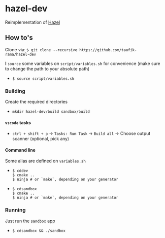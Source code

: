 # hazel-dev

Reimplementation of [Hazel](https://github.com/TheCherno/Hazel)

## How to's

Clone via: `$ git clone --recursive https://github.com/taufik-rama/hazel-dev`

I `source` some variables on `script/variables.sh` for convenience (make sure to change the path to your absolute path)

  - `$ source script/variables.sh`

### Building

Create the required directories

  - `mkdir hazel-dev/build sandbox/build`

#### `vscode` tasks

- `ctrl + shift + p` -> `Tasks: Run Task` -> `Build all` -> Choose output scanner (optional, pick any)

#### Command line

Some alias are defined on `variables.sh`

  - ```
    $ cddev
    $ cmake ..
    $ ninja # or `make`, depending on your generator
    ```

  - ```
    $ cdsandbox
    $ cmake ..
    $ ninja # or `make`, depending on your generator
    ```

### Running

Just run the `sandbox` app

  - `$ cdsandbox && ./sandbox`
